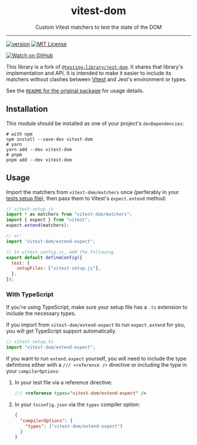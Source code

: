 <div align="center">
<h1>vitest-dom</h1>

<p>Custom Vitest matchers to test the state of the DOM</p>

</div>

---

<!-- prettier-ignore-start -->
[![version][version-badge]][package]
[![MIT License][license-badge]][license]

[![Watch on GitHub][github-watch-badge]][github-watch]
<!-- prettier-ignore-end -->

This library is a fork of
[`@testing-library/jest-dom`](https://github.com/testing-library/jest-dom). It
shares that library's implementation and API. It is intended to make it easier to include
its matchers without clashes between [Vitest][vitest] and Jest's environment or types.

See the [`README` for the original package](https://github.com/testing-library/jest-dom/blob/main/README.md) for usage details.

## Installation

This module should be installed as one of your project's `devDependencies`:

```shell
# with npm
npm install --save-dev vitest-dom
# yarn
yarn add --dev vitest-dom
# pnpm
pnpm add --dev vitest-dom
```

## Usage

Import the matchers from `vitest-dom/matchers` once (perferably in your [tests
setup file][]), then pass them to Vitest's `expect.extend` method:

[tests setup file]: https://vitest.dev/config/#setupfiles

```javascript
// vitest-setup.js
import * as matchers from "vitest-dom/matchers";
import { expect } from "vitest";
expect.extend(matchers);

// or:
import "vitest-dom/extend-expect";

// In vitest.config.js, add the following
export default defineConfig({
  test: {
    setupFiles: ["vitest-setup.js"],
  },
});
```

### With TypeScript

If you're using TypeScript, make sure your setup file has a `.ts` extension to
include the necessary types.

If you import from `vitest-dom/extend-expect` to run `expect.extend` for you,
you will get TypeScript support automatically.

```typescript
// vitest-setup.ts
import "vitest-dom/extend-expect";
```

If you want to run `extend.expect` yourself, you will need to include the type defintions either with a `/// <reference />` directive or including the type in your `compilerOptions`:

1. In your test file via a reference directive:
   ```typescript
   /// <reference types="vitest-dom/extend-expect" />
   ```
2. In your `tsconfig.json` via the `types` compiler option:
   ```json
   {
     "compilerOptions": {
       "types": ["vitest-dom/extend-expect"]
     }
   }
   ```

<!-- prettier-ignore-start -->
[vitest]: https://vitest.dev/
[version-badge]:
 https://img.shields.io/npm/v/vitest-dom.svg?style=flat-square
[package]: https://www.npmjs.com/package/vitest-dom
[license-badge]: 
  https://img.shields.io/npm/l/vitest-dom.svg?style=flat-square
[license]: https://github.com/chaance/vitest-dom/blob/main/LICENSE
[github-watch-badge]:
  https://img.shields.io/github/watchers/chaance/vitest-dom.svg?style=social
[github-watch]: https://github.com/chaance/vitest-dom/watchers
<!-- prettier-ignore-end -->
